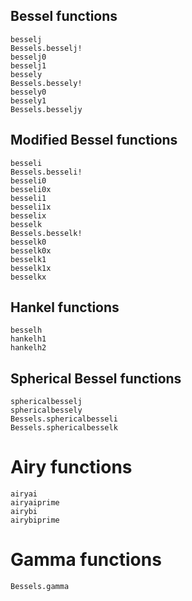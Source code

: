 ## Bessel functions

```@docs
besselj
Bessels.besselj!
besselj0
besselj1
bessely
Bessels.bessely!
bessely0
bessely1
Bessels.besseljy
```

## Modified Bessel functions

```@docs
besseli
Bessels.besseli!
besseli0
besseli0x
besseli1
besseli1x
besselix
besselk
Bessels.besselk!
besselk0
besselk0x
besselk1
besselk1x
besselkx
```

## Hankel functions
```@docs
besselh
hankelh1
hankelh2
```

## Spherical Bessel functions
```@docs
sphericalbesselj
sphericalbessely
Bessels.sphericalbesseli
Bessels.sphericalbesselk
```

# Airy functions
```@docs
airyai
airyaiprime
airybi
airybiprime
```

# Gamma functions
```@docs
Bessels.gamma
```